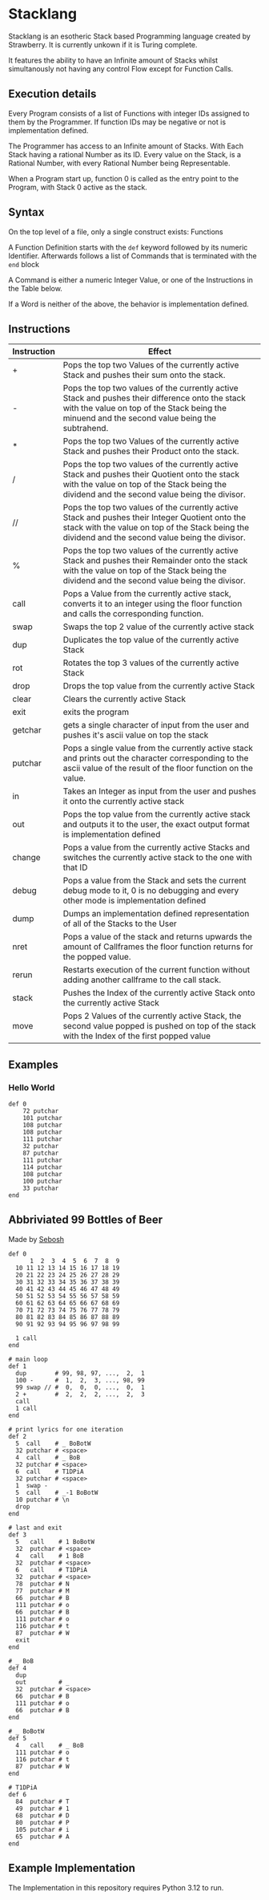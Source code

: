 # Stacklang

Stacklang is an esotheric Stack based Programming language created by Strawberry.
It is currently unkown if it is Turing complete.

It features the ability to have an Infinite amount of Stacks whilst simultanously not having any control Flow except for Function Calls.

## Execution details
Every Program consists of a list of Functions with integer IDs assigned to them by the Programmer.
If function IDs may be negative or not is implementation defined.

The Programmer has access to an Infinite amount of Stacks. With Each Stack having a rational Number as its ID.
Every value on the Stack, is a Rational Number, with every Rational Number being Representable.

When a Program start up, function 0 is called as the entry point to the Program, with Stack 0 active as the stack.

## Syntax
On the top level of a file, only a single construct exists: Functions

A Function Definition starts with the `def` keyword followed by its numeric Identifier.
Afterwards follows a list of Commands that is terminated with the `end` block

A Command is either a numeric Integer Value, or one of the Instructions in the Table below.

If a Word is neither of the above, the behavior is implementation defined.

## Instructions
| Instruction | Effect                                                                                                                                                                                               |
|-------------|------------------------------------------------------------------------------------------------------------------------------------------------------------------------------------------------------|
| +           | Pops the top two Values of the currently active Stack and pushes their sum onto the stack.                                                                                                           |
| -           | Pops the top two values of the currently active Stack and pushes their difference onto the stack with the value on top of the Stack being the minuend and the second value being the subtrahend.     |                                                                          
| *           | Pops the top two Values of the currently active Stack and pushes their Product onto the stack.                                                                                                       |
| /           | Pops the top two values of the currently active Stack and pushes their Quotient onto the stack with the value on top of the Stack being the dividend and the second value being the divisor.         |                                                                          
| //          | Pops the top two values of the currently active Stack and pushes their Integer Quotient onto the stack with the value on top of the Stack being the dividend and the second value being the divisor. |
| %           | Pops the top two values of the currently active Stack and pushes their Remainder onto the stack with the value on top of the Stack being the dividend and the second value being the divisor.        |
| call        | Pops a Value from the currently active stack, converts it to an integer using the floor function and calls the corresponding function.                                                               |
| swap        | Swaps the top 2 value of the currently active stack                                                                                                                                                  |
| dup         | Duplicates the top value of the currently active Stack                                                                                                                                               |
| rot         | Rotates the top 3 values of the currently active Stack                                                                                                                                               |
| drop        | Drops the top value from the currently active Stack                                                                                                                                                  |
| clear       | Clears the currently active Stack                                                                                                                                                                    |
| exit        | exits the program                                                                                                                                                                                    |
| getchar     | gets a single character of input from the user and pushes it's ascii value on top the stack                                                                                                          |
| putchar     | Pops a single value from the currently active stack and prints out the character corresponding to the ascii value of the result of the floor function on the value.                                  |
| in          | Takes an Integer as input from the user and pushes it onto the currently active stack                                                                                                                |
| out         | Pops the top value from the currently active stack and outputs it to the user, the exact output format is implementation defined                                                                     |
| change      | Pops a value from the currently active Stacks and switches the currently active stack to the one with that ID                                                                                        |
| debug       | Pops a value from the Stack and sets the current debug mode to it, 0 is no debugging and every other mode is implementation defined                                                                  |
| dump        | Dumps an implementation defined representation of all of the Stacks to the User                                                                                                                      |
| nret        | Pops a value of the stack and returns upwards the amount of Callframes the floor function returns for the popped value.                                                                              |                                                                                                                                  |
| rerun       | Restarts execution of the current function without adding another callframe to the call stack.                                                                                                       |
| stack       | Pushes the Index of the currently active Stack onto the currently active Stack                                                                                                                       |
| move        | Pops 2 Values of the currently active Stack, the second value popped is pushed on top of the stack with the Index of the first popped value                                                          |

## Examples
### Hello World
```
def 0
    72 putchar
    101 putchar
    108 putchar
    108 putchar
    111 putchar
    32 putchar
    87 putchar
    111 putchar
    114 putchar
    108 putchar
    100 putchar
    33 putchar
end
```

## Abbriviated 99 Bottles of Beer
Made by [Sebosh](https://github.com/sebosh)
```
def 0
      1  2  3  4  5  6  7  8  9
  10 11 12 13 14 15 16 17 18 19
  20 21 22 23 24 25 26 27 28 29
  30 31 32 33 34 35 36 37 38 39
  40 41 42 43 44 45 46 47 48 49
  50 51 52 53 54 55 56 57 58 59
  60 61 62 63 64 65 66 67 68 69
  70 71 72 73 74 75 76 77 78 79
  80 81 82 83 84 85 86 87 88 89
  90 91 92 93 94 95 96 97 98 99

  1 call
end

# main loop
def 1
  dup        # 99, 98, 97, ...,  2,  1
  100 -      #  1,  2,  3, ..., 98, 99
  99 swap // #  0,  0,  0, ...,  0,  1
  2 +        #  2,  2,  2, ...,  2,  3
  call
  1 call
end

# print lyrics for one iteration
def 2
  5  call    # _ BoBotW
  32 putchar # <space>
  4  call    # _ BoB
  32 putchar # <space>
  6  call    # T1DPiA
  32 putchar # <space>
  1  swap -
  5  call    # _-1 BoBotW
  10 putchar # \n
  drop
end

# last and exit
def 3
  5   call    # 1 BoBotW
  32  putchar # <space>
  4   call    # 1 BoB
  32  putchar # <space>
  6   call    # T1DPiA
  32  putchar # <space>
  78  putchar # N
  77  putchar # M
  66  putchar # B
  111 putchar # o
  66  putchar # B
  111 putchar # o
  116 putchar # t
  87  putchar # W
  exit
end

# _ BoB
def 4
  dup
  out         # _
  32  putchar # <space>
  66  putchar # B
  111 putchar # o
  66  putchar # B
end

# _ BoBotW
def 5
  4   call    # _ BoB
  111 putchar # o
  116 putchar # t
  87  putchar # W
end

# T1DPiA
def 6
  84  putchar # T
  49  putchar # 1
  68  putchar # D
  80  putchar # P
  105 putchar # i
  65  putchar # A
end

```

## Example Implementation
The Implementation in this repository requires Python 3.12 to run.
